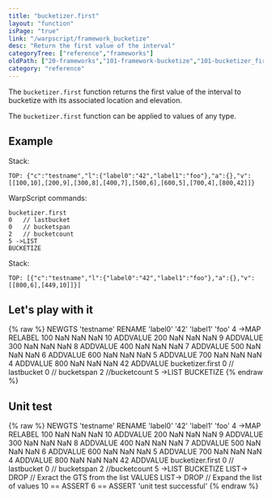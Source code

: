 ```yaml
---
title: "bucketizer.first"
layout: "function"
isPage: "true"
link: "/warpscript/framework_bucketize"
desc: "Return the first value of the interval"
categoryTree: ["reference","frameworks"]
oldPath: ["20-frameworks","101-framework-bucketize","101-bucketizer_first.html.md"]
category: "reference"
---
```




The `bucketizer.first` function returns the first value of the interval to bucketize with its associated location and elevation.

The `bucketizer.first` function can be applied to values of any type.


## Example ##

Stack: 

    TOP: {"c":"testname","l":{"label0":"42","label1":"foo"},"a":{},"v":[[100,10],[200,9],[300,8],[400,7],[500,6],[600,5],[700,4],[800,42]]}

WarpScript commands:

    bucketizer.first
    0   // lastbucket    
    0   // bucketspan    
    2   // bucketcount
    5 ->LIST
    BUCKETIZE

Stack: 

    TOP: [{"c":"testname","l":{"label0":"42","label1":"foo"},"a":{},"v":[[800,6],[449,10]]}]


## Let's play with it ##

{% raw %}
<warp10-warpscript-widget>NEWGTS 
'testname'
RENAME
'label0' '42' 'label1' 'foo' 4 ->MAP
RELABEL
100  NaN NaN NaN 10 ADDVALUE
200  NaN NaN NaN  9 ADDVALUE
300  NaN NaN NaN  8 ADDVALUE
400  NaN NaN NaN  7 ADDVALUE
500  NaN NaN NaN  6 ADDVALUE
600  NaN NaN NaN  5 ADDVALUE
700  NaN NaN NaN  4 ADDVALUE
800  NaN NaN NaN 42 ADDVALUE
bucketizer.first
0   // lastbucket
0   // bucketspan
2   //bucketcount
5 ->LIST
BUCKETIZE
</warp10-warpscript-widget>
{% endraw %}    


## Unit test ##

{% raw %}
<warp10-warpscript-widget>NEWGTS 
'testname'
RENAME
'label0' '42' 'label1' 'foo' 4 ->MAP
RELABEL
100  NaN NaN NaN 10 ADDVALUE
200  NaN NaN NaN  9 ADDVALUE
300  NaN NaN NaN  8 ADDVALUE
400  NaN NaN NaN  7 ADDVALUE
500  NaN NaN NaN  6 ADDVALUE
600  NaN NaN NaN  5 ADDVALUE
700  NaN NaN NaN  4 ADDVALUE
800  NaN NaN NaN 42 ADDVALUE
bucketizer.first
0   // lastbucket
0   // bucketspan
2   //bucketcount
5 ->LIST
BUCKETIZE
LIST-> DROP           // Exract the GTS from the list
VALUES LIST-> DROP    // Expand the list of values
10 == ASSERT  6 == ASSERT
'unit test successful'
</warp10-warpscript-widget>
{% endraw %}     